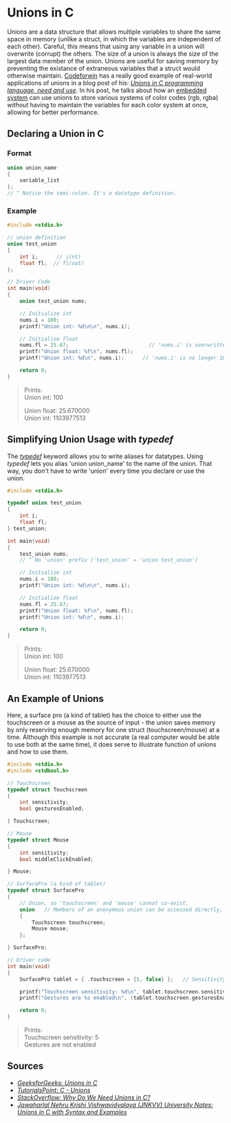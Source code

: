# Unions in C
Unions are a data structure that allows multiple variables to share the same space in memory (unlike a struct, in which the variables are independent of each other). Careful,
this means that using any variable in a union will overwrite (corrupt) the others.
The size of a union is always the size of the largest data member of the union. Unions are useful for saving memory by preventing the existance of extraneous variables
that a struct would otherwise maintain. [Codeforwin](https://codeforwin.org/) has a really good example of real-world applications of unions in a blog post of his:
[_Unions in C programming language, need and use_](https://codeforwin.org/2018/06/unions-in-c-programming-language-need-and-use.html). In his post, he talks about
how an [embedded system](https://en.wikipedia.org/wiki/Embedded_system) can use unions to store various systems of color codes (rgb, rgba) _without_ having to maintain 
the variables for each color system at once, allowing for better performance.

## Declaring a Union in C

### Format
```C
union union_name 
{ 
    variable_list 
};    
// ^ Notice the semi-colon. It's a datatype definition.
```

### Example
```C
#include <stdio.h>

// union definition
union test_union
{
    int i;      // i(nt)
    float fl;  // fl(oat)
};

// Driver Code
int main(void)
{
    union test_union nums;

    // Initialize int
    nums.i = 100;
    printf("Union int: %d\n\n", nums.i);

    // Initialize float
    nums.fl = 25.67;                          // 'nums.i' is overwritten here
    printf("Union float: %f\n", nums.fl);
    printf("Union int: %d\n", nums.i);      // 'nums.i' is no longer 100

    return 0;
}
```
> Prints: <br />
> Union int: 100 <br /> 
> 
> Union float: 25.670000 <br /> 
> Union int: 1103977513 <br />

## Simplifying Union Usage with _typedef_
The [_typedef_](https://www.tutorialspoint.com/cprogramming/c_typedef.htm) keyword allows you to write aliases for datatypes. Using _typedef_ lets you alias 
'union union_name' to the name of the union. That way, you don't have to write 'union' every time you declare or use the union.
```C
#include <stdio.h>

typedef union test_union
{
    int i;
    float fl;
} test_union;

int main(void)
{
    test_union nums;
    // ^ No 'union' prefix ('test_union' = 'union test_union')

    // Initialize int
    nums.i = 100;
    printf("Union int: %d\n\n", nums.i);

    // Initialize float
    nums.fl = 25.67;
    printf("Union float: %f\n", nums.fl);
    printf("Union int: %d\n", nums.i);

    return 0;
}
```
> Prints: <br />
> Union int: 100 <br /> 
> 
> Union float: 25.670000 <br /> 
> Union int: 1103977513 <br />

## An Example of Unions
Here, a surface pro (a kind of tablet) has the choice to either use the touchscreen or a mouse as the source of input - the union saves memory by only reserving enough
memory for one struct (touchscreen/mouse) at a time. Although this example is not accurate (a real computer would be able to use both at the same time), it does
serve to illustrate function of unions and how to use them.

```C
#include <stdio.h>
#include <stdbool.h>

// Touchscreen
typedef struct Touchscreen
{
    int sensitivity;
    bool gesturesEnabled;

} Touchscreen;

// Mouse
typedef struct Mouse
{
    int sensitivity;
    bool middleClickEnabled;

} Mouse;

// SurfacePro (a kind of tablet)
typedef struct SurfacePro
{
    // Union, so 'touchscreen' and 'mouse' cannot co-exist.
    union   // Members of an anonymous union can be accessed directly, as if ther was no union
    {
        Touchscreen touchscreen;
        Mouse mouse;
    };

} SurfacePro;

// Driver code
int main(void)
{
    SurfacePro tablet = { .touchscreen = {5, false} };   // Sensitivity of 5, gestures disabled

    printf("Touchscreen sensitivity: %d\n", tablet.touchscreen.sensitivity);
    printf("Gestures are %s enabled\n", (tablet.touchscreen.gesturesEnabled ? "" : "not"));

    return 0;
}
```
> Prints: <br />
> Touchscreen sensitivity: 5 <br />
> Gestures are not enabled <br />

## Sources
- [_GeeksforGeeks: Unions in C_](https://www.geeksforgeeks.org/union-c/)
- [_TutorialsPoint: C - Unions_](https://www.tutorialspoint.com/cprogramming/c_unions.htm)
- [_StackOverflow: Why Do We Need Unions in C?_](https://stackoverflow.com/questions/252552/why-do-we-need-c-unions)
- [_Jawaharlal Nehru Krishi Vishwavidyalaya (JNKVV) University Notes: Unions in C with Syntax and Examples_](http://www.jnkvv.org/PDF/25042020093559244201357.pdf)
